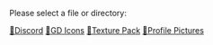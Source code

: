 Please select a file or directory:

[📁Discord](https://reper2.github.io/Downloadable-Files/md/Discord/discord)
[📁GD Icons](https://reper2.github.io/Downloadable-Files/md/GD%20Icons/GD-Icons)
[📁Texture Pack](https://reper2.github.io/Downloadable-Files/md/Texture%20Pack/texture-pack)
[📁Profile Pictures](https://reper2.github.io/Downloadable-Files/md/pfp/pfp)
